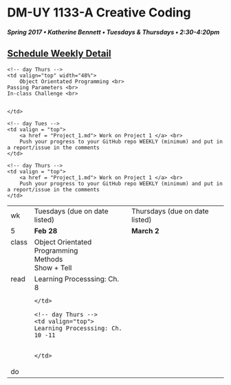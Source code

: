 # DM-UY 1133-A Creative Coding
##### Spring 2017 • Katherine Bennett • Tuesdays & Thursdays • 2:30-4:20pm 

## [Schedule Weekly Detail](Calendar.md) 

<table>
<tr>
<td>wk</td>
<td>Tuesdays (due on date listed)</td>
<td>Thursdays (due on date listed)</td>
</tr>

<!-- dates -->
<tr>
  <td valign="top">5</td>
  <td valign="top" width="48%"><strong>Feb 28</strong></td>
  <td valign="top" width="48%"><strong>March 2</strong></td>
</tr>

<!-- class -->
<tr>
	<td valign="top">class</td>
	<!-- day Tues -->
	<td valign="top" width="48%">
	Object Orientated Programming <br>
	Methods <br>
	Show + Tell <br>
	</td>
	

	<!-- day Thurs -->
	<td valign="top" width="48%">
		Object Orientated Programming <br>
	Passing Parameters <br>
	In-class Challenge <br>
		
		
	</td>

<!-- homework -->
<tr>
  <td valign="top">read</td>
  	<!-- day Tues -->
  	<td valign="top"> 
	Learning Processsing: Ch. 8
		
			

	</td>

  	<!-- day Thurs -->
  	<td valign="top"> 
  	Learning Processsing: Ch. 10 -11
		
	
  	</td>
 </tr>


 <!-- do -->
<tr>
  <td valign = "top">do</td>

	<!-- day Tues -->
 	<td valign = "top"> 
 		<a href = "Project_1.md"> Work on Project 1 </a> <br>
 		Push your progress to your GitHub repo WEEKLY (minimum) and put in a report/issue in the comments
 	</td>

  	<!-- day Thurs -->
  	<td valign = "top">
		<a href = "Project_1.md"> Work on Project 1 </a> <br>
		Push your progress to your GitHub repo WEEKLY (minimum) and put in a report/issue in the comments
  	</td>
  	
</tr>

</table>